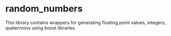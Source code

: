 random_numbers
==============

This library contains wrappers for generating floating point values, integers, quaternions using boost libraries.
